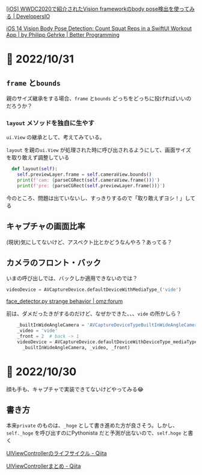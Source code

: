 [[iOS] WWDC2020で紹介されたVision frameworkのbody pose検出を使ってみる | DevelopersIO](https://dev.classmethod.jp/articles/vision-body-pose/)


[iOS 14 Vision Body Pose Detection: Count Squat Reps in a SwiftUI Workout App | by Philipp Gehrke | Better Programming](https://betterprogramming.pub/ios-14-vision-body-pose-detection-count-squat-reps-in-a-workout-c88991f7cad4)


# 📝 2022/10/31


## `frame` と`bounds`

親のサイズ継承をする場合、`frame` と`bounds` どっちをどっちに投げればいいのだろうか？


### `layout` メソッドを独自に生やす


`ui.View` の継承として、考えてみている。

`layout` を親の`ui.View` が処理された時に呼び出されるようにして、画面サイズを取り敢えず調整している

``` .py
  def layout(self):
    self.previewLayer.frame = self.cameraView.bounds()
    print(f'cam: {parseCGRect(self.cameraView.frame())}')
    print(f'pre: {parseCGRect(self.previewLayer.frame())}')
```

今のところ、問題は出ていないし、すっきりするので「取り敢えずヨシ！」してる


## キャプチャの画面比率


(現状)気にしてないけど、アスペクト比とかどうなんやろ？あってる？


## カメラのフロント・バック

いまの呼び出しでは、バックしか適用できないのでは？

``` .py
videoDevice = AVCaptureDevice.defaultDeviceWithMediaType_('vide')
```



[face_detector.py strange behavior | omz:forum](https://forum.omz-software.com/topic/6434/face_detector-py-strange-behavior/22)


前は、ダメだったきがするのだけど、なぜかできた、、、`vide` の所かしら？


``` .py
    _builtInWideAngleCamera = 'AVCaptureDeviceTypeBuiltInWideAngleCamera'
    _video = 'vide'
    _front = 2  # back -> 1
    videoDevice = AVCaptureDevice.defaultDeviceWithDeviceType_mediaType_position_(
      _builtInWideAngleCamera, _video, _front)

```


# 📝 2022/10/30

顔も手も、キャプチャで実装できてないけどやってみる😂


## 書き方

本来`private` のものは、`_hoge` として書き進めた方が良さそう。しかし、`self._hoge` を呼び出すのにPythonista だと予測が出ないので、`self.hoge` と書く



[UIViewControllerのライフサイクル - Qiita](https://qiita.com/motokiee/items/0ca628b4cc74c8c5599d)

[UIViewControllerまとめ - Qiita](https://qiita.com/edo_m18/items/189acd18f1ecc368b5b0)

